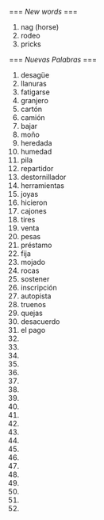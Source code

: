 === *New words* ===

1. nag (horse)
2. rodeo
3. pricks

=== *Nuevas Palabras* ===

1. desagüe
2. llanuras
3. fatigarse
4. granjero
5. cartón
6. camión
7. bajar
8. moño
9. heredada
10. humedad
11. pila
12. repartidor
13. destornillador
14. herramientas
15. joyas
16. hicieron
17. cajones
18. tires
19. venta
20. pesas
21. préstamo
22. fija
23. mojado
24. rocas
25. sostener
26. inscripción
27. autopista
28. truenos
29. quejas
30. desacuerdo
31. el pago
32. 
33. 
34. 
35. 
36. 
37. 
38. 
39. 
40. 
41. 
42. 
43. 
44. 
45. 
46. 
47. 
48. 
49. 
50. 
51. 
52. 
